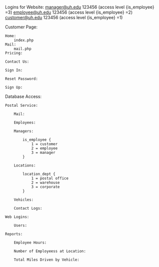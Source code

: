 Logins for Website:
    manager@uh.edu 123456 (access level {is_employee} =3)
    employee@uh.edu 123456 (access level {is_employee} =2)
    customer@uh.edu 123456 (access level {is_employee} =1)

Customer Page:

    Home:
        index.php
    Mail:
        mail.php
    Pricing:
    
    Contact Us:
    
    Sign In:
    
    Reset Password:
    
    Sign Up:

Database Access:

    Postal Service:

        Mail:

        Employees:

        Managers:

            is_employee {
                1 = customer
                2 = employee
                3 = manager
            }

        Locations:

            location_dept {
                1 = postal office
                2 = warehouse
                3 = corporate
            }

        Vehicles:
        
        Contact Logs:

    Web Logins:

        Users:

    Reports:

        Employee Hours:

        Number of Employeess at Location:

        Total Miles Driven by Vehicle:
